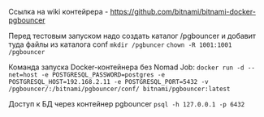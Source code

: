 Ссылка на wiki контейрера - https://github.com/bitnami/bitnami-docker-pgbouncer

Перед тестовым запуском надо создать каталог /pgbouncer и добавит туда файлы из каталога conf
`mkdir /pgbuncer`
`chown -R 1001:1001 /pgbouncer`

Команда запуска Docker-контейнера без Nomad Job:
`docker run -d --net=host -e POSTGRESQL_PASSWORD=postgres -e POSTGRESQL_HOST=192.168.2.11 -e POSTGRESQL_PORT=5432 -v /pgbouncer/:/bitnami/pgbouncer/conf/ bitnami/pgbouncer:latest`

Доступ к БД через контейнер pgbouncer `psql -h 127.0.0.1 -p 6432`